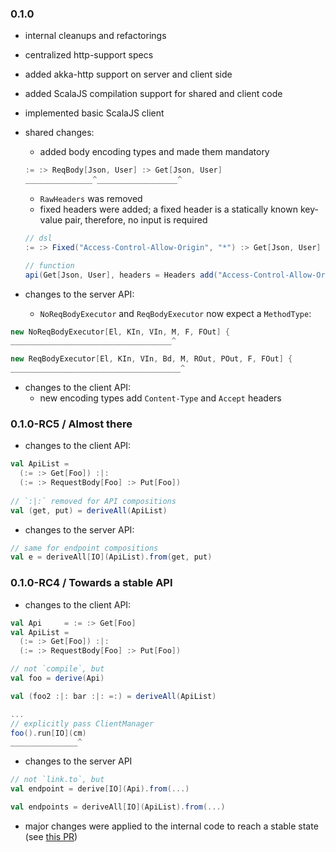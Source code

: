### 0.1.0
 - internal cleanups and refactorings
 - centralized http-support specs
 - added akka-http support on server and client side
 - added ScalaJS compilation support for shared and client code
 - implemented basic ScalaJS client
 - shared changes:
   - added body encoding types and made them mandatory
   ```Scala
   := :> ReqBody[Json, User] :> Get[Json, User]
   _______________^__________________^
   ```
   
   - `RawHeaders` was removed
   - fixed headers were added; a fixed header is a statically known key-value pair, therefore, no input is required
   ```Scala
   // dsl
   := :> Fixed("Access-Control-Allow-Origin", "*") :> Get[Json, User]
   
   // function
   api(Get[Json, User], headers = Headers add("Access-Control-Allow-Origin", "*"))
   ```
   
 - changes to the server API:
   - `NoReqBodyExecutor` and `ReqBodyExecutor` now expect a `MethodType`:
 ```Scala
 new NoReqBodyExecutor[El, KIn, VIn, M, F, FOut] {
 ____________________________________^
 
 new ReqBodyExecutor[El, KIn, VIn, Bd, M, ROut, POut, F, FOut] {
 ______________________________________^
 ```
 - changes to the client API:
   - new encoding types add `Content-Type` and `Accept` headers

### 0.1.0-RC5 / Almost there
 - changes to the client API:
 ```Scala
 val ApiList =
   (:= :> Get[Foo]) :|:
   (:= :> RequestBody[Foo] :> Put[Foo])
   
 // `:|:` removed for API compositions
 val (get, put) = deriveAll(ApiList)
 ```
 
 - changes to the server API:
 ```Scala
 // same for endpoint compositions
 val e = deriveAll[IO](ApiList).from(get, put)
 ```

### 0.1.0-RC4 / Towards a stable API
 - changes to the client API:
 ```Scala
 val Api     = := :> Get[Foo]
 val ApiList =
   (:= :> Get[Foo]) :|:
   (:= :> RequestBody[Foo] :> Put[Foo])
 
 // not `compile`, but
 val foo = derive(Api)
 
 val (foo2 :|: bar :|: =:) = deriveAll(ApiList)
 
 ...
 // explicitly pass ClientManager
 foo().run[IO](cm)
 _______________^
 ```
 
 - changes to the server API
 ```Scala
 // not `link.to`, but
 val endpoint = derive[IO](Api).from(...)
 
 val endpoints = deriveAll[IO](ApiList).from(...)
 ```
 
 - major changes were applied to the internal code to reach a stable state (see [this PR](https://github.com/pheymann/typedapi/pull/13))
